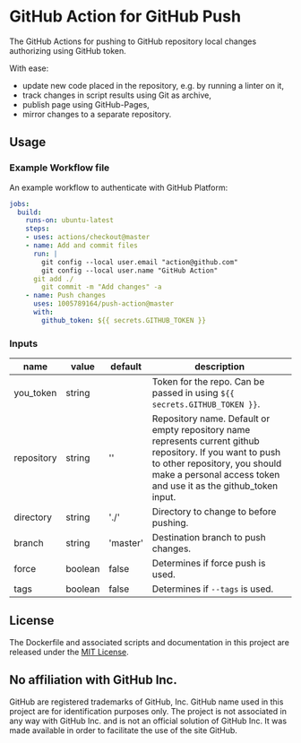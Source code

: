 # GitHub Action for GitHub Push

The GitHub Actions for pushing to GitHub repository local changes authorizing using GitHub token.

With ease:
- update new code placed in the repository, e.g. by running a linter on it,
- track changes in script results using Git as archive,
- publish page using GitHub-Pages,
- mirror changes to a separate repository.

## Usage

### Example Workflow file

An example workflow to authenticate with GitHub Platform:

```yaml
jobs:
  build:
    runs-on: ubuntu-latest
    steps:
    - uses: actions/checkout@master
    - name: Add and commit files
      run: |
        git config --local user.email "action@github.com"
        git config --local user.name "GitHub Action"
	  git add ./
        git commit -m "Add changes" -a
    - name: Push changes
      uses: 1005789164/push-action@master
      with:
        github_token: ${{ secrets.GITHUB_TOKEN }}
```

### Inputs

| name | value | default | description |
| ---- | ----- | ------- | ----------- |
| you_token | string | | Token for the repo. Can be passed in using `${{ secrets.GITHUB_TOKEN }}`. |
| repository | string | '' | Repository name. Default or empty repository name represents current github repository. If you want to push to other repository, you should make a personal access token and use it as the github_token input. |
| directory | string | './' | Directory to change to before pushing. |
| branch | string | 'master' | Destination branch to push changes. |
| force | boolean | false | Determines if force push is used. |
| tags | boolean | false | Determines if `--tags` is used. |

## License

The Dockerfile and associated scripts and documentation in this project are released under the [MIT License](LICENSE).

## No affiliation with GitHub Inc.

GitHub are registered trademarks of GitHub, Inc. GitHub name used in this project are for identification purposes only. The project is not associated in any way with GitHub Inc. and is not an official solution of GitHub Inc. It was made available in order to facilitate the use of the site GitHub.
